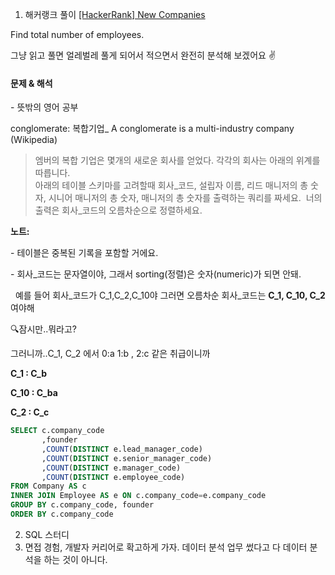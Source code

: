 1. 해커랭크 풀이 
[\[HackerRank\] New Companies](https://www.hackerrank.com/challenges/the-company/problem?isFullScreen=true)

Find total number of employees.

그냥 읽고 풀면 얼레벌레 풀게 되어서 적으면서 완전히 분석해 보겠어요 ✌

#### **문제 & 해석** 

\- 뜻밖의 영어 공부 

conglomerate: 복합기업\_ A conglomerate is a multi-industry company (Wikipedia)

> 엠버의 복합 기업은 몇개의 새로운 회사를 얻었다. 각각의 회사는 아래의 위계를 따릅니다.   
> 아래의 테이블 스키마를 고려할때 회사\_코드, 설립자 이름, 리드 매니저의 총 숫자, 시니어 매니저의 총 숫자, 매니저의 총 숫자를 출력하는 쿼리를 짜세요.  너의 출력은 회사\_코드의 오름차순으로 정렬하세요. 

**노트:** 

\- 테이블은 중복된 기록을 포함할 거에요.

\- 회사\_코드는 문자열이야, 그래서 sorting(정렬)은 숫자(numeric)가 되면 안돼.

  예를 들어 회사\_코드가 C\_1,C\_2,C\_10야 그러면 오름차순 회사\_코드는 **C\_1, C\_10, C\_2** 여야해

🔍잠시만..뭐라고?

그러니까..C\_1, C\_2 에서 0:a 1:b , 2:c 같은 취급이니까 

**C\_1 : C\_b**

**C\_10 : C\_ba**

**C\_2 : C\_c**

```sql
SELECT c.company_code
       ,founder
       ,COUNT(DISTINCT e.lead_manager_code)
       ,COUNT(DISTINCT e.senior_manager_code)
       ,COUNT(DISTINCT e.manager_code)
       ,COUNT(DISTINCT e.employee_code)
FROM Company AS c
INNER JOIN Employee AS e ON c.company_code=e.company_code
GROUP BY c.company_code, founder
ORDER BY c.company_code
```
2. SQL 스터디
3. 면접 경험, 개발자 커리어로 확고하게 가자. 데이터 분석 업무 썼다고 다 데이터 분석을 하는 것이 아니다.
